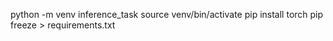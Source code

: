 python -m venv inference_task
source venv/bin/activate
pip install torch
pip freeze > requirements.txt